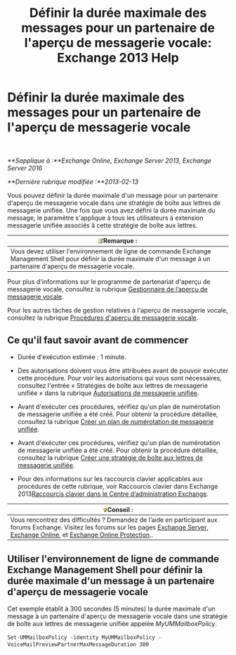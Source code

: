 ﻿---
title: "Définir la durée maximale des messages pour un partenaire de l'aperçu de messagerie vocale: Exchange 2013 Help"
TOCTitle: Définir la durée maximale des messages pour un partenaire de l'aperçu de messagerie vocale
ms:assetid: 18f928ff-f4cc-4eed-a466-de13388780b3
ms:mtpsurl: https://technet.microsoft.com/fr-fr/library/Ff630912(v=EXCHG.150)
ms:contentKeyID: 51407162
ms.date: 05/23/2018
mtps_version: v=EXCHG.150
ms.translationtype: MT
---

# Définir la durée maximale des messages pour un partenaire de l'aperçu de messagerie vocale

 

_**Sapplique à :**Exchange Online, Exchange Server 2013, Exchange Server 2016_

_**Dernière rubrique modifiée :**2013-02-13_

Vous pouvez définir la durée maximale d'un message pour un partenaire d'aperçu de messagerie vocale dans une stratégie de boîte aux lettres de messagerie unifiée. Une fois que vous avez défini la durée maximale du message, le paramètre s'applique à tous les utilisateurs à extension messagerie unifiée associés à cette stratégie de boîte aux lettres.

<table>
<thead>
<tr class="header">
<th><img src="images/JJ159664.note(EXCHG.150).gif" title="Remarque" alt="Remarque" />Remarque :</th>
</tr>
</thead>
<tbody>
<tr class="odd">
<td>Vous devez utiliser l'environnement de ligne de commande Exchange Management Shell pour définir la durée maximale d'un message à un partenaire d'aperçu de messagerie vocale.</td>
</tr>
</tbody>
</table>


Pour plus d'informations sur le programme de partenariat d'aperçu de messagerie vocale, consultez la rubrique [Gestionnaire de l’aperçu de messagerie vocale](voice-mail-preview-advisor-exchange-2013-help.md).

Pour les autres tâches de gestion relatives à l'aperçu de messagerie vocale, consultez la rubrique [Procédures d'aperçu de messagerie vocale](voice-mail-preview-procedures-exchange-2013-help.md).

## Ce qu'il faut savoir avant de commencer

  - Durée d'exécution estimée : 1 minute.

  - Des autorisations doivent vous être attribuées avant de pouvoir exécuter cette procédure. Pour voir les autorisations qui vous sont nécessaires, consultez l'entrée « Stratégies de boîte aux lettres de messagerie unifiée » dans la rubrique [Autorisations de messagerie unifiée](unified-messaging-permissions-exchange-2013-help.md).

  - Avant d'exécuter ces procédures, vérifiez qu'un plan de numérotation de messagerie unifiée a été créé. Pour obtenir la procédure détaillée, consultez la rubrique [Créer un plan de numérotation de messagerie unifiée](create-a-um-dial-plan-exchange-2013-help.md).

  - Avant d'exécuter ces procédures, vérifiez qu'un plan de numérotation de messagerie unifiée a été créé. Pour obtenir la procédure détaillée, consultez la rubrique [Créer une stratégie de boîte aux lettres de messagerie unifiée](create-a-um-mailbox-policy-exchange-2013-help.md).

  - Pour des informations sur les raccourcis clavier applicables aux procédures de cette rubrique, voir Raccourcis clavier dans Exchange 2013[Raccourcis clavier dans le Centre d’administration Exchange](keyboard-shortcuts-in-the-exchange-admin-center-exchange-online-protection-help.md).

<table>
<thead>
<tr class="header">
<th><img src="images/Bb125224.tip(EXCHG.150).gif" title="Conseil" alt="Conseil" />Conseil :</th>
</tr>
</thead>
<tbody>
<tr class="odd">
<td>Vous rencontrez des difficultés ? Demandez de l’aide en participant aux forums Exchange. Visitez les forums sur les pages <a href="https://go.microsoft.com/fwlink/p/?linkid=60612">Exchange Server</a>, <a href="https://go.microsoft.com/fwlink/p/?linkid=267542">Exchange Online</a>, et <a href="https://go.microsoft.com/fwlink/p/?linkid=285351">Exchange Online Protection</a>..</td>
</tr>
</tbody>
</table>


## Utiliser l'environnement de ligne de commande Exchange Management Shell pour définir la durée maximale d'un message à un partenaire d'aperçu de messagerie vocale

Cet exemple établit à 300 secondes (5 minutes) la durée maximale d'un message à un partenaire d'aperçu de messagerie vocale dans une stratégie de boîte aux lettres de messagerie unifiée appelée *MyUMMailboxPolicy*.

    Set-UMMailboxPolicy -identity MyUMMailboxPolicy -VoiceMailPreviewPartnerMaxMessageDuration 300

